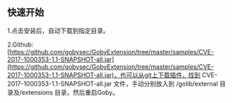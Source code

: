 ## 快速开始
1.点击安装后，自动下载到指定目录。

2.Github: [https://github.com/gobysec/GobyExtension/tree/master/samples/CVE-2017-1000353-1.1-SNAPSHOT-all.jar](https://github.com/gobysec/GobyExtension/tree/master/samples/CVE-2017-1000353-1.1-SNAPSHOT-all.jar)，也可以从git上下载插件，找到 CVE-2017-1000353-1.1-SNAPSHOT-all.jar 文件，手动分别放入到 /golib/external 目录及/extensions 目录，然后重启Goby。
